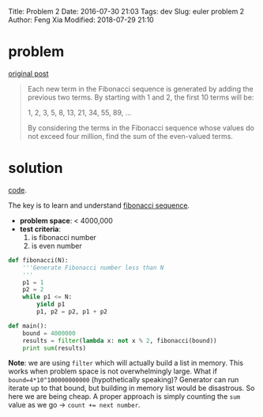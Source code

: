 Title: Problem 2
Date: 2016-07-30 21:03
Tags: dev
Slug: euler problem 2
Author: Feng Xia
Modified: 2018-07-29 21:10


# problem

[original post][1]

> Each new term in the Fibonacci sequence is generated by adding the
> previous two terms. By starting with 1 and 2, the first 10 terms will
> be:
> 
> 1, 2, 3, 5, 8, 13, 21, 34, 55, 89, ...
> 
> By considering the terms in the Fibonacci sequence whose values do not
> exceed four million, find the sum of the even-valued terms.
> 
# solution

[code][2].

The key is to learn and understand [fibonacci sequence][3].

- **problem space**: < 4000,000
- **test criteria**:
    1. is fibonacci number
    2. is even number

```python
def fibonacci(N):
    '''Generate Fibonacci number less than N
    '''
    p1 = 1
    p2 = 2
    while p1 <= N:
        yield p1
        p1, p2 = p2, p1 + p2

def main():
    bound = 4000000
    results = filter(lambda x: not x % 2, fibonacci(bound))
    print sum(results)
```

**Note**: we are using `filter` which will actually build a list in
memory. This works when problem space is not overwhelmingly
large. What if ``bound=4*10^100000000000`` (hypothetically speaking)?
Generator can run iterate up to that bound, but building in memory
list would be disastrous. So here we are being cheap. A proper
approach is simply counting the ``sum`` value as we go &rarr;
`count += next number`.

[1]: https://projecteuler.net/problem=2
[2]: {filename}/downloads/euler/p2.py
[3]: https://en.wikipedia.org/wiki/Fibonacci_number
